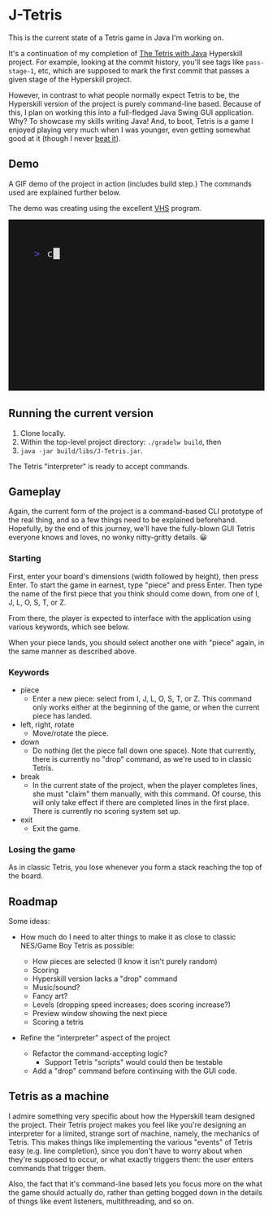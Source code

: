 # J-Tetris

This is the current state of a Tetris game in Java I'm working on.

It's a continuation of my completion of [The Tetris with
Java](https://hyperskill.org/projects/339) Hyperskill project. For
example, looking at the commit history, you'll see tags like
`pass-stage-1`, etc, which are supposed to mark the first commit that
passes a given stage of the Hyperskill project.

However, in contrast to what people normally expect Tetris to be, the
Hyperskill version of the project is purely command-line
based. Because of this, I plan on working this into a full-fledged
Java Swing GUI application. Why? To showcase my skills writing Java!
And, to boot, Tetris is a game I enjoyed playing very much when I was
younger, even getting somewhat good at it (though I never [beat
it](https://www.youtube.com/watch?v=POc1Et73WZg)).

## Demo
A GIF demo of the project in action (includes build step.) The
commands used are explained further below.

The demo was creating using the excellent
[VHS](https://github.com/charmbracelet/vhs) program.

![Demo of J-Tetris](J-Tetris.gif)

## Running the current version
1. Clone locally.
2. Within the top-level project directory: `./gradelw build`, then
3. `java -jar build/libs/J-Tetris.jar`.

The Tetris "interpreter" is ready to accept commands.

## Gameplay
Again, the current form of the project is a command-based CLI
prototype of the real thing, and so a few things need to be explained
beforehand. Hopefully, by the end of this journey, we'll have the
fully-blown GUI Tetris everyone knows and loves, no wonky nitty-gritty
details. 😀

### Starting
First, enter your board's dimensions (width followed by height), then
press Enter. To start the game in earnest, type "piece" and press
Enter.  Then type the name of the first piece that you think should
come down, from one of I, J, L, O, S, T, or Z.

From there, the player is expected to interface with the application
using various keywords, which see below.

When your piece lands, you should select another one with "piece"
again, in the same manner as described above.

### Keywords
- piece
  - Enter a new piece: select from I, J, L, O, S, T, or Z. This
	command only works either at the beginning of the game, or when
	the current piece has landed.
- left, right, rotate
  - Move/rotate the piece.
- down
  - Do nothing (let the piece fall down one space). Note that
	currently, there is currently no "drop" command, as we're used to in classic
	Tetris.
- break
  - In the current state of the project, when the player completes
	lines, she must "claim" them manually, with this command. Of
	course, this will only take effect if there are completed lines in
	the first place. There is currently no scoring system set up.
- exit
  - Exit the game.
  
### Losing the game
As in classic Tetris, you lose whenever you form a stack reaching the
top of the board.

## Roadmap

Some ideas:

- How much do I need to alter things to make it as close to classic
  NES/Game Boy Tetris as possible:
  - How pieces are selected (I know it isn't purely random)
  - Scoring
  - Hyperskill version lacks a "drop" command
  - Music/sound?
  - Fancy art?
  - Levels (dropping speed increases; does scoring increase?)
  - Preview window showing the next piece
  - Scoring a tetris
  
- Refine the "interpreter" aspect of the project
  - Refactor the command-accepting logic?
	- Support Tetris "scripts" would could then be testable
  - Add a "drop" command before continuing with the GUI code.

## Tetris as a machine

I admire something very specific about how the Hyperskill team
designed the project. Their Tetris project makes you feel like you're
designing an interpreter for a limited, strange sort of machine,
namely, the mechanics of Tetris. This makes things like implementing
the various "events" of Tetris easy (e.g. line completion), since you
don't have to worry about when they're supposed to occur, or what
exactly triggers them: the user enters commands that trigger them.

Also, the fact that it's command-line based lets you focus more on the
what the game should actually do, rather than getting bogged down in
the details of things like event listeners, multithreading, and so on.

